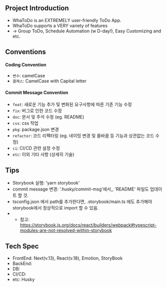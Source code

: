 ## Project Introduction

- WhaToDo is an EXTREMELY user-friendly ToDo App.
- WhaToDo supports a VERY variety of features
- -> Group ToDo, Schedule Automation (w D-day!), Easy Customizing and etc.

## Conventions

#### Coding Convention

- `변수`: camelCase
- `클래스`: CamelCase with Capital letter

#### Commit Message Convention

- `feat`: 새로운 기능 추가 및 변화된 요구사항에 따른 기존 기능 수정
- `fix`: 버그로 인한 코드 수정
- `doc`: 문서 및 주석 수정 (eg. README)
- `css`: css 작업
- `pkg`: package.json 변경
- `refactor`: 코드 리팩터링 (eg. 네이밍 변경 및 줄바꿈 등 기능과 상관없는 코드 수정)
- `ci`: CI/CD 관련 설정 수정
- `etc`: 이외 기타 사항 (상세히 기술)

## Tips

- Storybook 실행: 'yarn storybook'
- commit message 변경: '.husky/commit-msg'에서,, 'README' 파일도 업데이트 할 것.
- tsconfig.json 에서 path를 추가한다면, .storybook/main.ts 에도 추가해야 storybook에서 정상적으로 import 할 수 있음.
- - 참고: https://storybook.js.org/docs/react/builders/webpack#typescript-modules-are-not-resolved-within-storybook

## Tech Spec

- FrontEnd: Next(v.13), React(v.18), Emotion, StoryBook
- BackEnd:
- DB:
- CI/CD:
- etc: Husky

